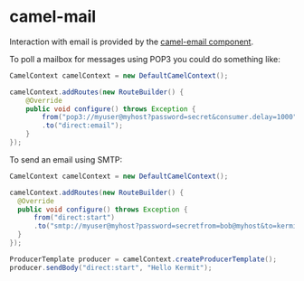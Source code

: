 # camel-mail

Interaction with email is provided by the [camel-email component](http://camel.apache.org/mail.html).

To poll a mailbox for messages using POP3 you could do something like:

```java
CamelContext camelContext = new DefaultCamelContext();

camelContext.addRoutes(new RouteBuilder() {
    @Override
    public void configure() throws Exception {
        from("pop3://myuser@myhost?password=secret&consumer.delay=1000")
        .to("direct:email");
    }
});
```

To send an email using SMTP:

```java
CamelContext camelContext = new DefaultCamelContext();

camelContext.addRoutes(new RouteBuilder() {
  @Override
  public void configure() throws Exception {
      from("direct:start")
      .to("smtp://myuser@myhost?password=secretfrom=bob@myhost&to=kermit@myhost&subject=Greetings");
  }
});

ProducerTemplate producer = camelContext.createProducerTemplate();
producer.sendBody("direct:start", "Hello Kermit");
```
